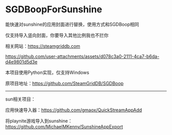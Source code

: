 # SGDBoopForSunshine
能快速对sunshine的应用封面进行替换，使用方式和SGDBoop相同

仅支持导入竖向封面，你要导入其他比例我也不拦你

相关网站：https://steamgriddb.com



https://github.com/user-attachments/assets/d078c3a0-2111-4ca7-b6da-d4e9801d5d3e



本项目使用Python实现，仅支持Windows

原项目地址：https://github.com/SteamGridDB/SGDBoop

<hr>
sun相关项目：

应用快速导入器：https://github.com/gmaox/QuickStreamAppAdd

将playnite游戏导入到sunshine：https://github.com/MichaelMKenny/SunshineAppExport
